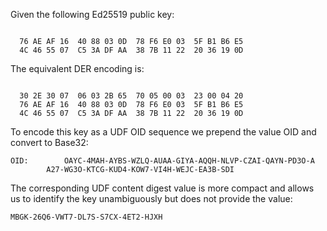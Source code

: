
Given the following Ed25519 public key:

~~~~

  76 AE AF 16  40 88 03 0D  78 F6 E0 03  5F B1 B6 E5
  4C 46 55 07  C5 3A DF AA  38 7B 11 22  20 36 19 0D
~~~~

The equivalent DER encoding is:

~~~~

  30 2E 30 07  06 03 2B 65  70 05 00 03  23 00 04 20
  76 AE AF 16  40 88 03 0D  78 F6 E0 03  5F B1 B6 E5
  4C 46 55 07  C5 3A DF AA  38 7B 11 22  20 36 19 0D
~~~~

To encode this key as a UDF OID sequence we prepend the value OID
and convert to Base32:

~~~~
OID:        OAYC-4MAH-AYBS-WZLQ-AUAA-GIYA-AQQH-NLVP-CZAI-QAYN-PD3O-A
        A27-WG3O-KTCG-KUD4-KOW7-VI4H-WEJC-EA3B-SDI
~~~~

The corresponding UDF content digest value is more compact and allows us to identify the 
key unambiguously but does not provide the value:

~~~~
MBGK-26Q6-VWT7-DL7S-S7CX-4ET2-HJXH
~~~~
